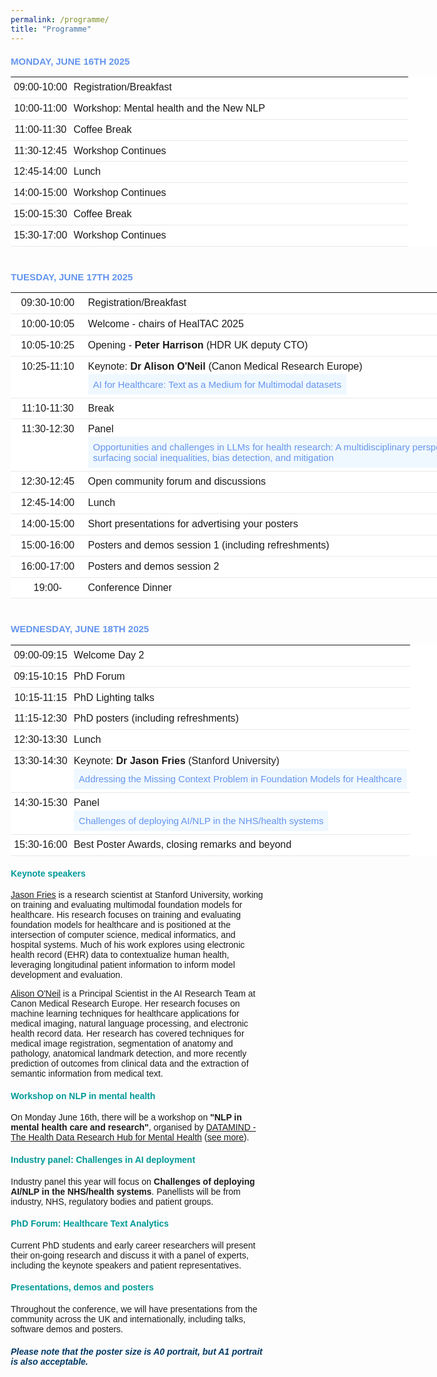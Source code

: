```yaml
---
permalink: /programme/
title: "Programme"
---
```

<link href="https://fonts.googleapis.com/icon?family=Material+Icons" rel="stylesheet">
<meta name="viewport" content="width=device-width, initial-scale=1">
<script src='https://kit.fontawesome.com/a076d05399.js' crossorigin='anonymous'></script>
<style>
body {
  font-family: sans-serif;
}
html {
  box-sizing: border-box;
}
*, *:before, *:after {
  box-sizing: inherit;
}
.column {
  float: left;
  width: auto;
  margin-bottom: 16px;
  padding: 0 0px;
  font-family: Times New Roman;
}
@media screen and (max-width: 650px) {
  .column {
    width: auto;
    display: block;
  }
}
.card {
  box-shadow: 0 4px 8px 0 rgba(0, 0, 0, 0.2);
}
.container {
  padding: 0 0px;
}
.container::after, .row::after {
  content: "";
  clear: both;
  display: table;
}
.title {
  color: grey;
}
.button {
  border: none;
  outline: 0;
  display: inline-block;
  padding: 8px;
  color: white;
  background-color: #000;
  text-align: center;
  cursor: pointer;
  width: 100%;
}
.button:hover {
  background-color: #009999;
}
table {
  width: auto;
}
th, td {
  text-align: left;
  padding: 40px;
}
td {
  border-bottom: 1px solid #ddd;
}
.collapsible {
  background-color:  #F0F8FF;
  color: #6495ED;
  cursor: pointer;
  padding: 8px;
  border: none;
  text-align: left;
  outline: none;
  font-size: 15px;
}
.active, .collapsible:hover {
  background-color: #6495ED;
  color: black;
}
.content {
  padding: 0 8px;
  max-height: 0;
  overflow: hidden;
  transition: max-height 0.2s ease-out;
  font-size: 14px;
}
</style>
<h5 style="margin-bottom: 0.9375rem; font-weight: bold; line-height: 1.1; color: #6495ED; font-size: 0.9375rem; clear: both; text-transform: uppercase; font-style: normal; font-variant-ligatures: normal; font-variant-caps: normal; text-align: start;">MONDAY, JUNE 16TH 2025</h5>
<table class="programme-table" style="background-color: #ffffff; margin-bottom: 20px; width: 790.2px; border-color: #e9e9e9; font-size: 16px; font-style: normal; font-variant-ligatures: normal; font-variant-caps: normal; font-weight: 400; text-align: start;" border="0">
<tr>
<td style="padding: 5px; border-color: #e9e9e9; line-height: 1.42857; vertical-align: top; text-align: center;" width="15%">09:00-10:00</td>
<td style="padding: 5px; border-color: #e9e9e9; line-height: 1.42857; vertical-align: top;">Registration/Breakfast</td>
</tr>
<tr>
<td style="padding: 5px; border-color: #e9e9e9; line-height: 1.42857; vertical-align: top; text-align: center;" width="15%">10:00-11:00</td>
<td style="padding: 5px; border-color: #e9e9e9; line-height: 1.42857; vertical-align: top;">Workshop: Mental health and the New NLP</td>
</tr>
<tr>
<td style="padding: 5px; border-color: #e9e9e9; line-height: 1.42857; vertical-align: top; text-align: center;" width="15%">11:00-11:30</td>
<td style="padding: 5px; border-color: #e9e9e9; line-height: 1.42857; vertical-align: top;">Coffee Break</td>
</tr>
<tr>
<td style="padding: 5px; border-color: #e9e9e9; line-height: 1.42857; vertical-align: top; text-align: center;" width="15%">11:30-12:45</td>
<td style="padding: 5px; border-color: #e9e9e9; line-height: 1.42857; vertical-align: top;">Workshop Continues</td>
</tr>
<tr>
<td style="padding: 5px; border-color: #e9e9e9; line-height: 1.42857; vertical-align: top; text-align: center;" width="15%">12:45-14:00</td>
<td style="padding: 5px; border-color: #e9e9e9; line-height: 1.42857; vertical-align: top;">Lunch</td>
</tr>
<tr>
<td style="padding: 5px; border-color: #e9e9e9; line-height: 1.42857; vertical-align: top; text-align: center;" width="15%">14:00-15:00</td>
<td style="padding: 5px; border-color: #e9e9e9; line-height: 1.42857; vertical-align: top;">Workshop Continues</td>
</tr>
<tr>
<td style="padding: 5px; border-color: #e9e9e9; line-height: 1.42857; vertical-align: top; text-align: center;" width="15%">15:00-15:30</td>
<td style="padding: 5px; border-color: #e9e9e9; line-height: 1.42857; vertical-align: top;">Coffee Break</td>
</tr>
<tr>
<td style="padding: 5px; border-color: #e9e9e9; line-height: 1.42857; vertical-align: top; text-align: center;" width="15%">15:30-17:00</td>
<td style="padding: 5px; border-color: #e9e9e9; line-height: 1.42857; vertical-align: top;">Workshop Continues</td>
</tr>
</table>

<h5 style="margin-bottom: 0.9375rem; font-weight: bold; line-height: 1.1; color: #6495ED; font-size: 0.9375rem; clear: both; text-transform: uppercase; font-style: normal; font-variant-ligatures: normal; font-variant-caps: normal; text-align: start; padding-top: 20px;">TUESDAY, JUNE 17TH 2025</h5>
<table class="programme-table" style="background-color: #ffffff; margin-bottom: 20px; width: 790.2px; border-color: #e9e9e9;  font-size: 16px; font-style: normal; font-variant-ligatures: normal; font-variant-caps: normal; font-weight: 400; text-align: start;" border="0">
<tr>
<td style="padding: 5px; border-color: #e9e9e9; line-height: 1.42857; vertical-align: top; text-align: center;" width="15%">09:30-10:00</td>
<td style="padding: 5px; border-color: #e9e9e9; line-height: 1.42857; vertical-align: top;">Registration/Breakfast</td>
</tr>
<tr>
<td style="padding: 5px; border-color: #e9e9e9; line-height: 1.42857; vertical-align: top; text-align: center;" width="15%">10:00-10:05</td>
<td style="padding: 5px; border-color: #e9e9e9; line-height: 1.42857; vertical-align: top;">Welcome - chairs of HealTAC 2025</td>
</tr>
<tr>
<td style="padding: 5px; border-color: #e9e9e9; line-height: 1.42857; vertical-align: top; text-align: center;" width="15%">10:05-10:25</td>
<td style="padding: 5px; border-color: #e9e9e9; line-height: 1.42857; vertical-align: top;">Opening - <strong style="font-weight: bold;">Peter Harrison</strong> (HDR UK deputy CTO)</td>
</tr>
<tr>
<td style="padding: 5px; border-color: #e9e9e9; line-height: 1.42857; vertical-align: top; text-align: center;">10:25-11:10</td>
<td style="padding: 5px; border-color: #e9e9e9; line-height: 1.42857; vertical-align: top;">Keynote: <strong style="font-weight: bold;">Dr Alison O'Neil</strong> (Canon Medical Research Europe) <br>
<button class="collapsible">AI for Healthcare: Text as a Medium for Multimodal datasets</button>
<div class="content">
  <p style=" color: black; background-color: white; text-decoration: none;">Large language models have enabled healthcare professionals to interact with digital data to perform an unprecedented range of tasks, with impressive human-level performance already for some medical tasks. In this talk we examine specifically how such models can provide a direct interface for healthcare professionals to types of data beyond text, for tasks such as automatic image reporting and clinical data audit. These tasks are challenging because access to patient data is challenging, therefore many existing general purpose models will have had little exposure to relevant data during training. Meantime, errors in medical data interpretation can have fatal consequences, leading to stringent accuracy requirements. We will discuss the state of the art in multimodal medical AI and future directions from an industry perspective.</p></div></td>
</tr>
<tr>
<td style="padding: 5px; border-color: #e9e9e9; line-height: 1.42857; vertical-align: top; text-align: center;">11:10-11:30</td>
<td style="padding: 5px; border-color: #e9e9e9; line-height: 1.42857; vertical-align: top;">Break</td>
</tr>
<tr>
<td style="padding: 5px; border-color: #e9e9e9; line-height: 1.42857; vertical-align: top; text-align: center;">11:30-12:30</td>
<td style="padding: 5px; border-color: #e9e9e9; line-height: 1.42857; vertical-align: top;">Panel<br>
<button class="collapsible">Opportunities and challenges in LLMs for health research: A multidisciplinary perspective on surfacing social inequalities, bias detection, and mitigation</button>
<div class="content">
  <p style=" color: black; background-color: white; text-decoration: none;">
This panel will bring together experts in bias mitigation, psychology, health services research, and behavioural science to critically assess how LLMs can be designed to create more equitable health interventions.  It will be organised by <a href="https://profiles.ucl.ac.uk/99823-julia-ive"> Julia Ive</a> and <a href="https://profiles.ucl.ac.uk/39768-paulina-bondaronek">Paulina Bondaronek</a> from UCL. 
</p></div>
</td>
</tr>
<tr>
<td style="padding: 5px; border-color: #e9e9e9; line-height: 1.42857; vertical-align: top; text-align: center;">12:30-12:45</td>
<td style="padding: 5px; border-color: #e9e9e9; line-height: 1.42857; vertical-align: top;">Open community forum and discussions</td>
</tr>
<tr>
<td style="padding: 5px; border-color: #e9e9e9; line-height: 1.42857; vertical-align: top; text-align: center;">12:45-14:00</td>
<td style="padding: 5px; border-color: #e9e9e9; line-height: 1.42857; vertical-align: top;">Lunch</td>
</tr>
<tr>
<td style="padding: 5px; border-color: #e9e9e9; line-height: 1.42857; vertical-align: top; text-align: center;">14:00-15:00</td>
<td style="padding: 5px; border-color: #e9e9e9; line-height: 1.42857; vertical-align: top;">Short presentations for advertising your posters</td>
</tr>
<tr>
<td style="padding: 5px; border-color: #e9e9e9; line-height: 1.42857; vertical-align: top; text-align: center;">15:00-16:00</td>
<td style="padding: 5px; border-color: #e9e9e9; line-height: 1.42857; vertical-align: top;">Posters and demos session 1 (including refreshments)</td>
</tr>
<tr>
<td style="padding: 5px; border-color: #e9e9e9; line-height: 1.42857; vertical-align: top; text-align: center;">16:00-17:00</td>
<td style="padding: 5px; border-color: #e9e9e9; line-height: 1.42857; vertical-align: top;">Posters and demos session 2</td>
</tr>
<tr>
<td style="padding: 5px; border-color: #e9e9e9; line-height: 1.42857; vertical-align: top; text-align: center;">19:00-</td>
<td style="padding: 5px; border-color: #e9e9e9; line-height: 1.42857; vertical-align: top;">Conference Dinner</td>
</tr>
</table>
<h5 style="margin-bottom: 0.9375rem; font-weight: bold; line-height: 1.1; color: #6495ED; font-size: 0.9375rem; clear: both; text-transform: uppercase; font-style: normal; font-variant-ligatures: normal; font-variant-caps: normal; text-align: start; padding-top: 20px;">WEDNESDAY, JUNE 18TH 2025</h5>
<table class="programme-table" style="background-color: #ffffff; margin-bottom: 20px; width: 790.2px; border-color: #e9e9e9=; font-size: 16px; font-style: normal; font-variant-ligatures: normal; font-variant-caps: normal; font-weight: 400; text-align: start;" border="0">
<tr>
<td style="padding: 5px; border-color: #e9e9e9; line-height: 1.42857; vertical-align: top; text-align: center;">09:00-09:15</td>
<td style="padding: 5px; border-color: #e9e9e9; line-height: 1.42857; vertical-align: top;">Welcome Day 2</td>
</tr>
<tr>
<td style="padding: 5px; border-color: #e9e9e9; line-height: 1.42857; vertical-align: top; text-align: center;" width="15%">09:15-10:15</td>
<td style="padding: 5px; border-color: #e9e9e9; line-height: 1.42857; vertical-align: top;">PhD Forum</td>
</tr>
<tr>
<td style="padding: 5px; border-color: #e9e9e9; line-height: 1.42857; vertical-align: top; text-align: center;" width="15%">10:15-11:15</td>
<td style="padding: 5px; border-color: #e9e9e9; line-height: 1.42857; vertical-align: top;">PhD Lighting talks</td>
</tr>
<tr>
<td style="padding: 5px; border-color: #e9e9e9; line-height: 1.42857; vertical-align: top; text-align: center;" width="15%">11:15-12:30</td>
<td style="padding: 5px; border-color: #e9e9e9; line-height: 1.42857; vertical-align: top;">PhD posters (including refreshments)</td>
</tr>
<tr>
<td style="padding: 5px; border-color: #e9e9e9; line-height: 1.42857; vertical-align: top; text-align: center;">12:30-13:30</td>
<td style="padding: 5px; border-color: #e9e9e9; line-height: 1.42857; vertical-align: top;">Lunch</td>
</tr>
<tr>
<td style="padding: 5px; border-color: #e9e9e9; line-height: 1.42857; vertical-align: top; text-align: center;">13:30-14:30</td>
<td style="padding: 5px; border-color: #e9e9e9; line-height: 1.42857; vertical-align: top;">Keynote: <strong style="font-weight: bold;">Dr Jason Fries</strong> (Stanford University) <br>
<button class="collapsible">Addressing the Missing Context Problem in Foundation Models for Healthcare</button>
<div class="content">
  <p style=" color: black; background-color: white; text-decoration: none;"></p></div></td>
</tr>
<tr>
<td style="padding: 5px; border-color: #e9e9e9; line-height: 1.42857; vertical-align: top; text-align: center;">14:30-15:30</td>
<td style="padding: 5px; border-color: #e9e9e9; line-height: 1.42857; vertical-align: top;">Panel<br>
<button class="collapsible">Challenges of deploying AI/NLP in the NHS/health systems</button>
<div class="content">
  <p style=" color: black; background-color: white; text-decoration: none;"></p></div>
</td>
</tr>
<tr>
<td style="padding: 5px; border-color: #e9e9e9; line-height: 1.42857; vertical-align: top; text-align: center;">15:30-16:00</td>
<td style="padding: 5px; border-color: #e9e9e9; line-height: 1.42857; vertical-align: top;">Best Poster Awards, closing remarks and beyond</td>
</tr>
</table>


<script>
var coll = document.getElementsByClassName("collapsible");
var i;
for (i = 0; i < coll.length; i++) {
  coll[i].addEventListener("click", function() {
    this.classList.toggle("active");
    var content = this.nextElementSibling;
    if (content.style.maxHeight){
      content.style.maxHeight = null;
    } else {
      content.style.maxHeight = content.scrollHeight + "px";
    } 
  });
}
</script>
<h4 style="color:#009999;">Keynote speakers</h4>
<p><a href="https://web.stanford.edu/~jfries/"> Jason Fries</a> is a research scientist at Stanford University, working on training and evaluating multimodal foundation models for healthcare.  His  research focuses on training and evaluating foundation models for healthcare and is positioned at the intersection of computer science, medical informatics, and hospital systems. Much of his work explores using electronic health record (EHR) data to contextualize human health, leveraging longitudinal patient information to inform model development and evaluation.</p>

<p><a href="https://scholar.google.co.uk/citations?user=XRKjluIAAAAJ">Alison O'Neil</a> is a Principal Scientist in the AI Research Team at Canon Medical Research Europe. Her research focuses on machine learning techniques for healthcare applications for medical imaging, natural language processing, and electronic health record data. Her research has covered techniques for medical image registration, segmentation of anatomy and pathology, anatomical landmark detection, and more recently prediction of outcomes from clinical data and the extraction of semantic information from medical text.</p>

<h4 style="color:#009999;">Workshop on NLP in mental health</h4>
  On Monday June 16th, there will be a workshop on <strong>"NLP in mental health care and research"</strong>, organised by <a href="https://datamind.org.uk/">DATAMIND - The Health Data Research Hub for Mental Health</a> (<a href="/workshop/">see more</a>).

<h4 style="color:#009999;">Industry panel: Challenges in AI deployment</h4>
Industry panel this year will focus on <strong>Challenges of deploying AI/NLP in the NHS/health systems</strong>. Panellists will be from industry, NHS, regulatory bodies and patient groups.

<h4 style="color:#009999;">PhD Forum: Healthcare Text Analytics</h4>
Current PhD students  and early career researchers will present their on-going research and discuss it with a panel of experts, including the keynote speakers and patient representatives.

<h4 style="color:#009999;">Presentations, demos and posters</h4>
Throughout the conference, we will have presentations from the community across the UK and internationally, including talks, software demos and posters. 
<h5 style="color:#003865; font-family: sans-serif;">Please note that the poster size is A0 portrait, but A1 portrait is also acceptable.</h5>
